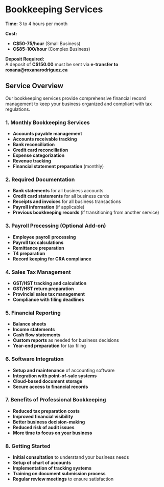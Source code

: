 # Bookkeeping Services

**Time:** 3 to 4 hours per month  

**Cost:**  
- **C$50-75/hour** (Small Business)  
- **C$85-100/hour** (Complex Business)  

**Deposit Required:**  
A deposit of **C$150.00** must be sent via **e-transfer to roxana@roxanarodriguez.ca**  

## Service Overview
Our bookkeeping services provide comprehensive financial record management to keep your business organized and compliant with tax regulations.

### 1. Monthly Bookkeeping Services  
- **Accounts payable management**
- **Accounts receivable tracking**
- **Bank reconciliation**
- **Credit card reconciliation**
- **Expense categorization**
- **Revenue tracking**
- **Financial statement preparation** (monthly)

### 2. Required Documentation  
- **Bank statements** for all business accounts
- **Credit card statements** for all business cards
- **Receipts and invoices** for all business transactions
- **Payroll information** (if applicable)
- **Previous bookkeeping records** (if transitioning from another service)

### 3. Payroll Processing (Optional Add-on)  
- **Employee payroll processing**
- **Payroll tax calculations**
- **Remittance preparation**
- **T4 preparation**
- **Record keeping for CRA compliance**

### 4. Sales Tax Management  
- **GST/HST tracking and calculation**
- **GST/HST return preparation**
- **Provincial sales tax management**
- **Compliance with filing deadlines**

### 5. Financial Reporting  
- **Balance sheets**
- **Income statements**
- **Cash flow statements**
- **Custom reports** as needed for business decisions
- **Year-end preparation** for tax filing

### 6. Software Integration  
- **Setup and maintenance** of accounting software
- **Integration with point-of-sale systems**
- **Cloud-based document storage**
- **Secure access to financial records**

### 7. Benefits of Professional Bookkeeping  
- **Reduced tax preparation costs**
- **Improved financial visibility**
- **Better business decision-making**
- **Reduced risk of audit issues**
- **More time to focus on your business**

### 8. Getting Started  
- **Initial consultation** to understand your business needs
- **Setup of chart of accounts**
- **Implementation of tracking systems**
- **Training on document submission process**
- **Regular review meetings** to ensure satisfaction
